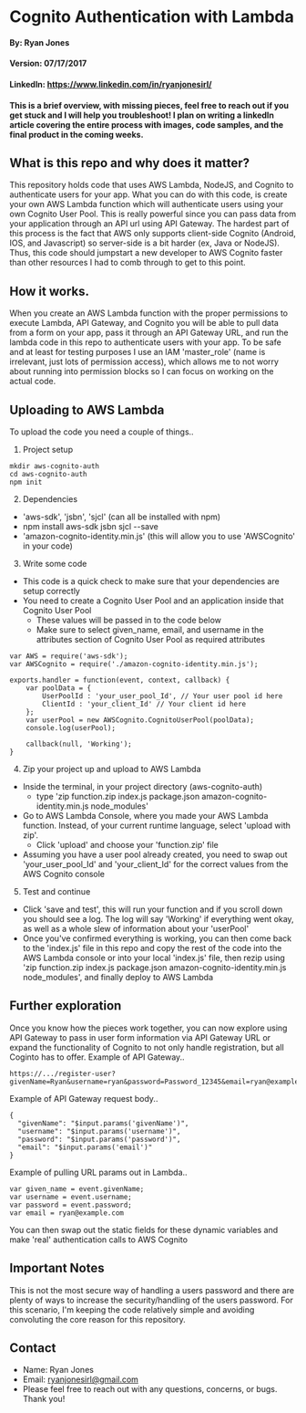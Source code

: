 # Cognito Authentication with Lambda

#### By: Ryan Jones
#### Version: 07/17/2017
#### LinkedIn: https://www.linkedin.com/in/ryanjonesirl/

#### This is a brief overview, with missing pieces, feel free to reach out if you get stuck and I will help you troubleshoot! I plan on writing a linkedIn article covering the entire process with images, code samples, and the final product in the coming weeks.

## What is this repo and why does it matter?
This repository holds code that uses AWS Lambda, NodeJS, and Cognito to authenticate users for your app. What you can do with this code, is create your own AWS Lambda function which will authenticate users using your own Cognito User Pool. This is really powerful since you can pass data from your application through an API url using API Gateway. The hardest part of this process is the fact that AWS only supports client-side Cognito (Android, IOS, and Javascript) so server-side is a bit harder (ex, Java or NodeJS). Thus, this code should jumpstart a new developer to AWS Cognito faster than other resources I had to comb through to get to this point.


## How it works.
When you create an AWS Lambda function with the proper permissions to execute Lambda, API Gateway, and Cognito you will be able to pull data from a form on your app, pass it through an API Gateway URL, and run the lambda code in this repo to authenticate users with your app. To be safe and at least for testing purposes I use an IAM 'master_role' (name is irrelevant, just lots of permission access), which allows me to not worry about running into permission blocks so I can focus on working on the actual code.

## Uploading to AWS Lambda
To upload the code you need a couple of things..

1. Project setup
```
mkdir aws-cognito-auth
cd aws-cognito-auth
npm init
```

2. Dependencies
  * 'aws-sdk', 'jsbn', 'sjcl' (can all be installed with npm)
  * npm install aws-sdk jsbn sjcl --save
  * 'amazon-cognito-identity.min.js' (this will allow you to use 'AWSCognito' in your code)

3. Write some code
  * This code is a quick check to make sure that your dependencies are setup correctly
  * You need to create a Cognito User Pool and an application inside that Cognito User Pool
    * These values will be passed in to the code below
    * Make sure to select given_name, email, and username in the attributes section of Cognito User Pool as required attributes

```
var AWS = require('aws-sdk');
var AWSCognito = require('./amazon-cognito-identity.min.js');

exports.handler = function(event, context, callback) {
    var poolData = {
        UserPoolId : 'your_user_pool_Id', // Your user pool id here
        ClientId : 'your_client_Id' // Your client id here
    };
    var userPool = new AWSCognito.CognitoUserPool(poolData);
    console.log(userPool);

    callback(null, 'Working');
}
```

4. Zip your project up and upload to AWS Lambda
  * Inside the terminal, in your project directory (aws-cognito-auth)
    * type 'zip function.zip index.js package.json amazon-cognito-identity.min.js node_modules'
  * Go to AWS Lambda Console, where you made your AWS Lambda function. Instead, of your current runtime language, select 'upload with zip'.
    * Click 'upload' and choose your 'function.zip' file
  * Assuming you have a user pool already created, you need to swap out 'your_user_pool_Id' and 'your_client_Id' for the correct values from the AWS Cognito console

5. Test and continue
  * Click 'save and test', this will run your function and if you scroll down you should see a log. The log will say 'Working' if everything went okay, as well as a whole slew of information about your 'userPool'
  * Once you've confirmed everything is working, you can then come back to the 'index.js' file in this repo and copy the rest of the code into the AWS Lambda console or into your local 'index.js' file, then rezip using 'zip function.zip index.js package.json amazon-cognito-identity.min.js node_modules', and finally deploy to AWS Lambda

## Further exploration
Once you know how the pieces work together, you can now explore using API Gateway to pass in user form information via API Gateway URL or expand the functionality of Cognito to not only handle registration, but all Coginto has to offer.
Example of API Gateway..
```
https://.../register-user?givenName=Ryan&username=ryan&password=Password_12345&email=ryan@example.com
```
Example of API Gateway request body..
```
{
  "givenName": "$input.params('givenName')",
  "username": "$input.params('username')",
  "password": "$input.params('password')",
  "email": "$input.params('email')"
}
```
Example of pulling URL params out in Lambda..
```
var given_name = event.givenName;
var username = event.username;
var password = event.password;
var email = ryan@example.com
```
You can then swap out the static fields for these dynamic variables and make 'real' authentication calls to AWS Cognito

## Important Notes
This is not the most secure way of handling a users password and there are plenty of ways to increase the security/handling of the users password. For this scenario, I'm keeping the code relatively simple and avoiding convoluting the core reason for this repository.

## Contact
* Name: Ryan Jones
* Email: ryanjonesirl@gmail.com
* Please feel free to reach out with any questions, concerns, or bugs. Thank you!
